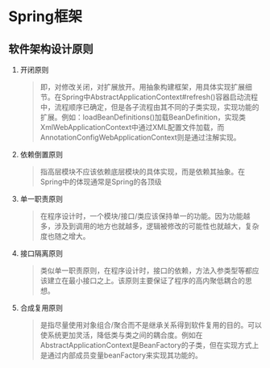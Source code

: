 # Spring框架



## 软件架构设计原则

1. 开闭原则

   >即，对修改关闭，对扩展放开。用抽象构建框架，用具体实现扩展细节。在Spring中AbstractApplicationContext#refresh()容器启动流程中，流程顺序已确定，但是各子流程由其不同的子类实现，实现功能的扩展。例如：loadBeanDefinitions()加载BeanDefinition，实现类XmlWebApplicationContext中通过XML配置文件加载，而AnnotationConfigWebApplicationContext则是通过注解实现。

2. 依赖倒置原则
   
   >指高层模块不应该依赖底层模块的具体实现，而是依赖其抽象。在Spring中的体现通常是Spring的各顶级	
   
3. 单一职责原则   

   > 在程序设计时，一个模块/接口/类应该保持单一的功能。因为功能越多，涉及到调用的地方也就越多，逻辑被修改的可能性也就越大，复杂度也随之增大。

4. 接口隔离原则

   > 类似单一职责原则，在程序设计时，接口的依赖，方法入参类型等都应该建立在最小接口之上。该原则主要保证了程序的高内聚低耦合的思想。
   
7. 合成复用原则

   > 是指尽量使用对象组合/聚合而不是继承关系得到软件复用的目的。可以使系统更加灵活，降低类与类之间的耦合度。例如在AbstractApplicationContext是BeanFactory的子类，但在实现方式上是通过内部成员变量beanFactory来实现其功能的。

